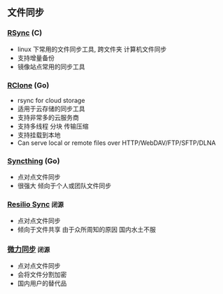 ## 文件同步

### [RSync](https://rsync.samba.org) (C)
- linux 下常用的文件同步工具, 跨文件夹 计算机文件同步
- 支持增量备份
- 镜像站点常用的同步工具

### [RClone](https://github.com/rclone/rclone) (Go)
- rsync for cloud storage
- 适用于云存储的同步工具
- 支持非常多的云服务商
- 支持多线程 分块 传输压缩
- 支持挂载到本地
- Can serve local or remote files over HTTP/WebDAV/FTP/SFTP/DLNA

### [Syncthing](https://github.com/syncthing/syncthing) (Go)
- 点对点文件同步
- 很强大 倾向于个人或团队文件同步

### [Resilio Sync](https://www.resilio.com/individuals) `闭源`
- 点对点文件同步
- 倾向于文件共享 由于众所周知的原因 国内水土不服

### [微力同步](https://www.verysync.com) `闭源`
- 点对点文件同步
- 会将文件分割加密
- 国内用户的替代品
